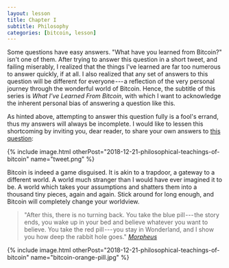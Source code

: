 ```yaml
---
layout: lesson
title: Chapter I
subtitle: Philosophy
categories: [bitcoin, lesson]
---
```


Some questions have easy answers. "What have you learned from Bitcoin?"
isn't one of them. After trying to answer this question in a short
tweet, and failing miserably, I realized that the things I've
learned are far too numerous to answer quickly, if at all. I also
realized that any set of answers to this question will be different for
everyone --- a reflection of the very personal journey through the
wonderful world of Bitcoin. Hence, the subtitle of this series is *What
I've Learned From Bitcoin*, with which I want to acknowledge the
inherent personal bias of answering a question like this.

As hinted above, attempting to answer this question fully is a fool's
errand, thus my answers will always be incomplete. I would like to
lessen this shortcoming by inviting you, dear reader, to share your own
answers to [this question]:

{% include image.html otherPost="2018-12-21-philosophical-teachings-of-bitcoin" name="tweet.png" %}

Bitcoin is indeed a game disguised. It is akin to a trapdoor, a gateway
to a different world. A world much stranger than I would have ever
imagined it to be. A world which takes your assumptions and shatters
them into a thousand tiny pieces, again and again. Stick around for long
enough, and Bitcoin will completely change your worldview.

> "After this, there is no turning back. You take the blue pill --- the
> story ends, you wake up in your bed and believe whatever you want to
> believe. You take the red pill --- you stay in Wonderland, and I show
> you how deep the rabbit hole goes."
> <cite>[Morpheus][Morpheus]</cite>

{% include image.html otherPost="2018-12-21-philosophical-teachings-of-bitcoin" name="bitcoin-orange-pill.jpg" %}

[Morpheus]: https://en.wikipedia.org/wiki/Red_pill_and_blue_pill#The_Matrix_(1999)
[this question]: https://twitter.com/arjunblj/status/1050073234719293440
